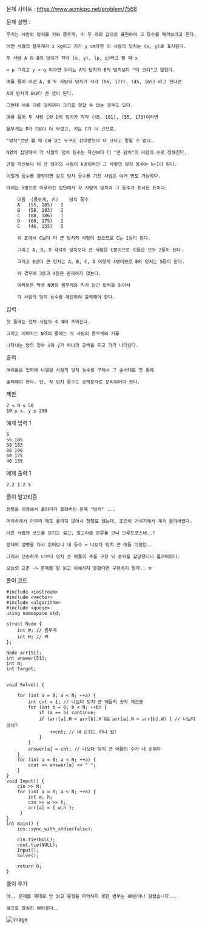 문제 사이트 : https://www.acmicpc.net/problem/7568

문제 설명 : 

    우리는 사람의 덩치를 키와 몸무게, 이 두 개의 값으로 표현하여 그 등수를 매겨보려고 한다. 
    
    어떤 사람의 몸무게가 x kg이고 키가 y cm라면 이 사람의 덩치는 (x, y)로 표시된다. 
    
    두 사람 A 와 B의 덩치가 각각 (x, y), (p, q)라고 할 때 x
    
    > p 그리고 y > q 이라면 우리는 A의 덩치가 B의 덩치보다 "더 크다"고 말한다. 
    
    예를 들어 어떤 A, B 두 사람의 덩치가 각각 (56, 177), (45, 165) 라고 한다면
    
    A의 덩치가 B보다 큰 셈이 된다. 
    
    그런데 서로 다른 덩치끼리 크기를 정할 수 없는 경우도 있다. 
    
    예를 들어 두 사람 C와 D의 덩치가 각각 (45, 181), (55, 173)이라면 
    
    몸무게는 D가 C보다 더 무겁고, 키는 C가 더 크므로,
    
    "덩치"로만 볼 때 C와 D는 누구도 상대방보다 더 크다고 말할 수 없다.
    
    N명의 집단에서 각 사람의 덩치 등수는 자신보다 더 "큰 덩치"의 사람의 수로 정해진다. 
    
    만일 자신보다 더 큰 덩치의 사람이 k명이라면 그 사람의 덩치 등수는 k+1이 된다.
    
    이렇게 등수를 결정하면 같은 덩치 등수를 가진 사람은 여러 명도 가능하다. 
    
    아래는 5명으로 이루어진 집단에서 각 사람의 덩치와 그 등수가 표시된 표이다.

        이름	(몸무게, 키)	덩치 등수
        A	(55, 185)	2
        B	(58, 183)	2
        C	(88, 186)	1
        D	(60, 175)	2
        E	(46, 155)	5
        
        위 표에서 C보다 더 큰 덩치의 사람이 없으므로 C는 1등이 된다. 
        
        그리고 A, B, D 각각의 덩치보다 큰 사람은 C뿐이므로 이들은 모두 2등이 된다.
        
        그리고 E보다 큰 덩치는 A, B, C, D 이렇게 4명이므로 E의 덩치는 5등이 된다. 
        
        위 경우에 3등과 4등은 존재하지 않는다.
        
        여러분은 학생 N명의 몸무게와 키가 담긴 입력을 읽어서 
        
        각 사람의 덩치 등수를 계산하여 출력해야 한다.

입력

    첫 줄에는 전체 사람의 수 N이 주어진다. 
    
    그리고 이어지는 N개의 줄에는 각 사람의 몸무게와 키를 
    
    나타내는 양의 정수 x와 y가 하나의 공백을 두고 각각 나타난다.

출력

    여러분은 입력에 나열된 사람의 덩치 등수를 구해서 그 순서대로 첫 줄에
    
    출력해야 한다. 단, 각 덩치 등수는 공백문자로 분리되어야 한다.

제한

    2 ≤ N ≤ 50
    10 ≤ x, y ≤ 200
    
예제 입력 1 

    5
    55 185
    58 183
    88 186
    60 175
    46 155

예제 출력 1 

    2 2 1 2 5

풀이 알고리즘

    정렬을 이용해서 풀려다가 틀려버린 문제 "덩치" ...

    머리속에서 아무리 해도 풀리지 않아서 정렬로 했는데, 조건이 거시기해서 계속 틀려버렸다.

    다른 사람의 코드를 보기는 싫고, 알고리즘 분류를 보니 브루트포스네..?

    문제의 설명을 다시 읽어보니 내 등수 = 나보다 덩치 큰 애들 이였던..

    그래서 단순하게 나보다 덩치 큰 애들의 수를 구한 뒤 순위를 할당했더니 풀려버렸다.

    오늘의 교훈 -> 문제를 잘 읽고 이해하지 못했다면 구현하지 말자.. ㅠ


풀이 코드

    #include <iostream>
    #include <vector>
    #include <algorithm>
    #include <queue>
    using namespace std;
    
    struct Node {
        int W; // 몸무게
        int H; // 키
    };
    
    Node arr[51];
    int answer[51];
    int N;
    int target;
    
    
    void Solve() {
        
        for (int a = 0; a < N; ++a) {
            int cnt = 1; // 나보다 덩치 큰 애들의 숫자 체크용
            for (int b = 0; b < N; ++b) {
                if (a == b) continue;
                if (arr[a].H < arr[b].H && arr[a].W < arr[b].W) { // 나보다 크네?
                    ++cnt; // 내 순위는 하나 업!
                }
            }
            answer[a] = cnt; // 나보다 덩치 큰 애들의 수가 내 순위다
        }
        for (int a = 0; a < N; ++a) {
            cout << answer[a] << " ";
        }
    }
    void Input() {
        cin >> N;
        for (int a = 0; a < N; ++a) {
            int w, h;
            cin >> w >> h;
            arr[a] = { w,h };
         }
    }
    int main() {
        ios::sync_with_stdio(false);
    
        cin.tie(NULL);
        cout.tie(NULL);
        Input();
        Solve();
    
        return 0;
    }

풀이 후기

    아.. 문제를 제대로 안 읽고 유형을 파악하지 못한 범부는 40분이나 걸렸습니다...

    앞으로 열심히 해야겠다..

![image](https://github.com/user-attachments/assets/8c4a0098-ce54-4244-89a5-5e058b585e7d)
